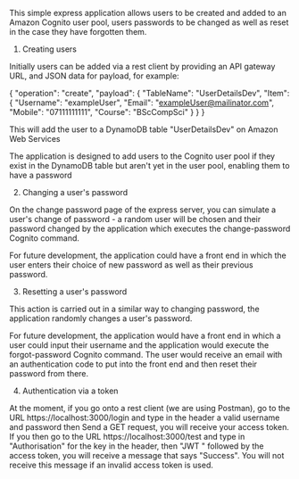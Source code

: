 This simple express application allows users to be created and added to an Amazon Cognito user pool, users passwords to be changed as well as reset in the case they have forgotten them. 

1. Creating users 

Initially users can be added via a rest client by providing an API gateway URL, and JSON data for payload, for example:

{
  "operation": "create",
  "payload": {
      "TableName": "UserDetailsDev",
      "Item": {
          "Username": "exampleUser",
          "Email": "exampleUser@mailinator.com",
          "Mobile": "07111111111",
          "Course": "BScCompSci"
      }
  }
}

This will add the user to a DynamoDB table "UserDetailsDev" on Amazon Web Services 

The application is designed to add users to the Cognito user pool if they exist in the DynamoDB table but aren't yet in the user pool, enabling them to have a password 

2. Changing a user's password 

On the change password page of the express server, you can simulate a user's change of password - a random user will be chosen and their password changed by the application which executes the change-password Cognito command.

For future development, the application could have a front end in which the user enters their choice of new password as well as their previous password. 

3. Resetting a user's password 

This action is carried out in a similar way to changing password, the application randomly changes a user's password.

For future development, the application would have a front end in which a user could input their username and the application would execute the forgot-password Cognito command. The user would receive an email with an authentication code to put into the front end and then reset their password from there.

4. Authentication via a token

At the moment, if you go onto a rest client (we are using Postman), go to the URL https://localhost:3000/login and type in the header a valid username and password then Send a GET request, you will receive your access token. If you then go to the URL https://localhost:3000/test and type in "Authorisation" for the key in the header, then "JWT " followed by the access token, you will receive a message that says "Success". You will not receive this message if an invalid access token is used.
